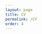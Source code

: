 ```yaml
---
layout: page
title: CV
permalink: /CV
order: 4
---
```


<object data="{{ site.url }}{{ site.baseurl }}/Demler_Olga_CV_forWebpage_Updated_31Aug2023.pdf" width="1000" height="1000" type="application/pdf"></object>